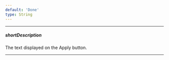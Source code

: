 ```yaml
---
default: 'Done'
type: String
---
```

---
##### shortDescription
The text displayed on the Apply button.

---

